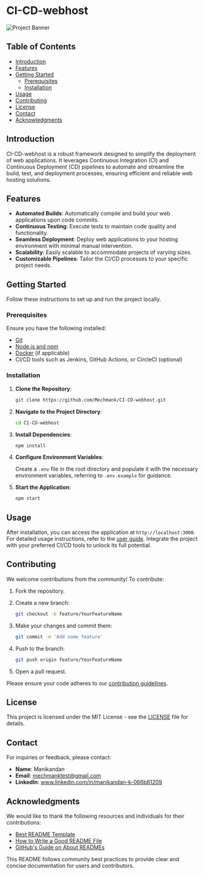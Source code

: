 # CI-CD-webhost

![Project Banner](path_to_banner_image)

## Table of Contents

- [Introduction](#introduction)
- [Features](#features)
- [Getting Started](#getting-started)
  - [Prerequisites](#prerequisites)
  - [Installation](#installation)
- [Usage](#usage)
- [Contributing](#contributing)
- [License](#license)
- [Contact](#contact)
- [Acknowledgments](#acknowledgments)

## Introduction

CI-CD-webhost is a robust framework designed to simplify the deployment of web applications. It leverages Continuous Integration (CI) and Continuous Deployment (CD) pipelines to automate and streamline the build, test, and deployment processes, ensuring efficient and reliable web hosting solutions.

## Features

- **Automated Builds**: Automatically compile and build your web applications upon code commits.
- **Continuous Testing**: Execute tests to maintain code quality and functionality.
- **Seamless Deployment**: Deploy web applications to your hosting environment with minimal manual intervention.
- **Scalability**: Easily scalable to accommodate projects of varying sizes.
- **Customizable Pipelines**: Tailor the CI/CD processes to your specific project needs.

## Getting Started

Follow these instructions to set up and run the project locally.

### Prerequisites

Ensure you have the following installed:

- [Git](https://git-scm.com/)
- [Node.js and npm](https://nodejs.org/)
- [Docker](https://www.docker.com/) (if applicable)
- CI/CD tools such as Jenkins, GitHub Actions, or CircleCI (optional)

### Installation

1. **Clone the Repository**:

   ```bash
   git clone https://github.com/Mechmank/CI-CD-webhost.git
   ```

2. **Navigate to the Project Directory**:

   ```bash
   cd CI-CD-webhost
   ```

3. **Install Dependencies**:

   ```bash
   npm install
   ```

4. **Configure Environment Variables**:

   Create a `.env` file in the root directory and populate it with the necessary environment variables, referring to `.env.example` for guidance.

5. **Start the Application**:

   ```bash
   npm start
   ```

## Usage

After installation, you can access the application at `http://localhost:3000`. For detailed usage instructions, refer to the [user guide](link_to_user_guide). Integrate the project with your preferred CI/CD tools to unlock its full potential.

## Contributing

We welcome contributions from the community! To contribute:

1. Fork the repository.
2. Create a new branch:

   ```bash
   git checkout -b feature/YourFeatureName
   ```

3. Make your changes and commit them:

   ```bash
   git commit -m 'Add some feature'
   ```

4. Push to the branch:

   ```bash
   git push origin feature/YourFeatureName
   ```

5. Open a pull request.

Please ensure your code adheres to our [contribution guidelines](link_to_contribution_guidelines).

## License

This project is licensed under the MIT License - see the [LICENSE](LICENSE) file for details.

## Contact

For inquiries or feedback, please contact:

- **Name**: Manikandan
- **Email**: mechmanktest@gmail.com
- **LinkedIn**: www.linkedin.com/in/manikandan-k-066b81209

## Acknowledgments

We would like to thank the following resources and individuals for their contributions:

- [Best README Template](https://github.com/othneildrew/Best-README-Template)
- [How to Write a Good README File](https://www.freecodecamp.org/news/how-to-write-a-good-readme-file/)
- [GitHub's Guide on About READMEs](https://docs.github.com/repositories/managing-your-repositorys-settings-and-features/customizing-your-repository/about-readmes)

This README follows community best practices to provide clear and concise documentation for users and contributors.
